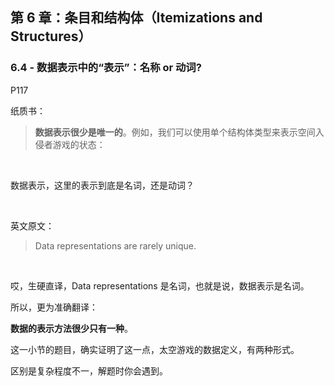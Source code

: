## 第 6 章：条目和结构体（Itemizations and Structures）

### 6.4 - 数据表示中的“表示”：名称 or 动词? 
P117

纸质书：
>**数据表示很少是唯一的**。例如，我们可以使用单个结构体类型来表示空间入侵者游戏的状态：

<br>

数据表示，这里的表示到底是名词，还是动词？

<br>

英文原文：

>Data representations are rarely unique.

<br>

哎，生硬直译，Data representations 是名词，也就是说，数据表示是名词。

所以，更为准确翻译：

**数据的表示方法很少只有一种**。

这一小节的题目，确实证明了这一点，太空游戏的数据定义，有两种形式。

区别是复杂程度不一，解题时你会遇到。